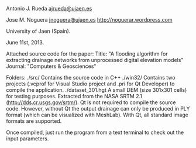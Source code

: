 Antonio J. Rueda
ajrueda@ujaen.es

Jose M. Noguera
jnoguera@ujaen.es
http://noguerar.wordpress.com

University of Jaen (Spain). 

June 11st, 2013.

Attached source code for the paper:
Title: "A flooding algorithm for extracting drainage networks from unprocessed digital elevation models"
Journal: "Computers & Geosciences"

Folders:
./src/ Contains the source code in C++
./win32/ Contains two projects (.vcprof for Visual Studio project and .pri for Qt Developer) to compile the application.
./dataset_301.hgt A small DEM (size 301x301 cells) for testing purposes. Extracted from the NASA SRTM 2.1 (http://dds.cr.usgs.gov/srtm/).
Qt is not required to compile the source code. However, without Qt the output drainage can only be produced in PLY format (which can be visualized with MeshLab). With Qt, all standard image formats are supported.

Once compiled, just run the program from a text terminal to check out the input parameters.